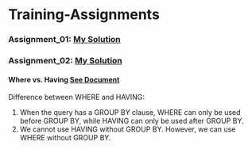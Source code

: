 # Training-Assignments
### Assignment_01: [My Solution](https://github.com/zmei1997/Training-Assignments/blob/main/Day1/Zhongxiao_Mei_Solution_for_assignment1.sql)
### Assignment_02: [My Solution](https://github.com/zmei1997/Training-Assignments/blob/main/Day2/Zhongxiao's_assignment2.sql)

#### Where vs. Having [See Document](https://github.com/zmei1997/Training-Assignments/blob/main/in-class%20assignments%20and%20notes.docx)
Difference between WHERE and HAVING:
1.	When the query has a GROUP BY clause, WHERE can only be used before GROUP BY, while HAVING can only be used after GROUP BY.
2.	We cannot use HAVING without GROUP BY. However, we can use WHERE without GROUP BY.
